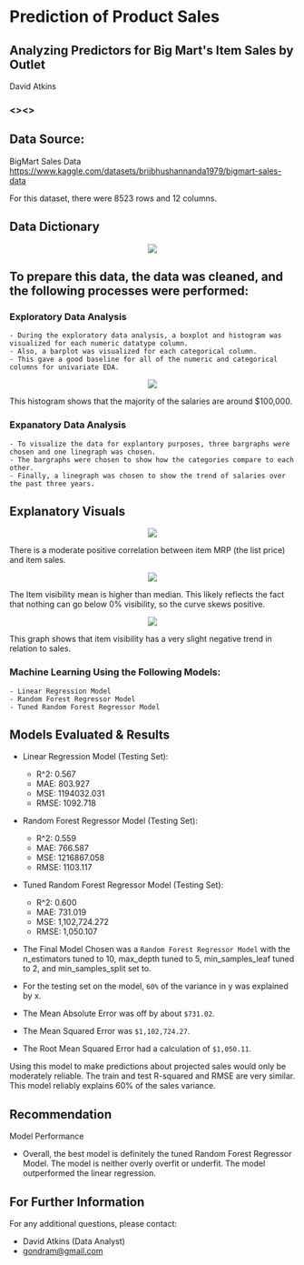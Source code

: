 # Prediction of Product Sales

## Analyzing Predictors for Big Mart's Item Sales by Outlet 

David Atkins

### <><>

## Data Source: 
BigMart Sales Data 
https://www.kaggle.com/datasets/brijbhushannanda1979/bigmart-sales-data

For this dataset, there were 8523 rows and 12 columns.

## Data Dictionary

<p align = "center"> 
  <img src = "https://github.com/Gondram/Prediction-of-Product-Sales/assets/8175014/a76d0afd-ad07-40ed-bc59-c8a15e72ec11">
</p>


## To prepare this data, the data was cleaned, and the following processes were performed:

### Exploratory Data Analysis
    - During the exploratory data analysis, a boxplot and histogram was visualized for each numeric datatype column. 
    - Also, a barplot was visualized for each categorical column. 
    - This gave a good baseline for all of the numeric and categorical columns for univariate EDA.
    

<p align = "center"> 
  <img src = "https://github.com/Gondram/Prediction-of-Product-Sales/assets/8175014/68852655-7b6d-4994-a929-6a433b9ab844">
</p>

This histogram shows that the majority of the salaries are around $100,000.


 ### Expanatory Data Analysis
    - To visualize the data for explantory purposes, three bargraphs were chosen and one linegraph was chosen.
    - The bargraphs were chosen to show how the categories compare to each other. 
    - Finally, a linegraph was chosen to show the trend of salaries over the past three years. 


## Explanatory Visuals

<p align = "center"> 
  <img src = "https://github.com/Gondram/Prediction-of-Product-Sales/assets/8175014/f014c9ae-7bb2-4c6a-b2d4-85f81b3fdd1b">
</p>

There is a moderate positive correlation between item MRP (the list price) and item sales. 

<p align = "center"> 
  <img src = "https://github.com/Gondram/Prediction-of-Product-Sales/assets/8175014/68852655-7b6d-4994-a929-6a433b9ab844">
</p>

The Item visibility mean is higher than median. This likely reflects the fact that nothing can go below 0% visibility, so the curve skews positive.

<p align = "center"> 
  <img src = "https://lh3.googleusercontent.com/drive-viewer/AITFw-wctmTdTcf8LMX-wWkk8mM1GKWGkAdmenQqe6wcu61JDxvMPG17cW8l5k58BtXWPom8zfkVQU8E3Z5yWvHOadYneJ44=s2560">
</p>

This graph shows that item visibility has a very slight negative trend in relation to sales.



 ### Machine Learning Using the Following Models:
    - Linear Regression Model
    - Random Forest Regressor Model
    - Tuned Random Forest Regressor Model
    
    
## Models Evaluated & Results

- Linear Regression Model (Testing Set):
  - R^2: 0.567
  - MAE: 803.927
  - MSE: 1194032.031
  - RMSE: 1092.718

- Random Forest Regressor Model (Testing Set):
  - R^2: 0.559
  - MAE: 766.587
  - MSE: 1216867.058
  - RMSE: 1103.117

- Tuned Random Forest Regressor Model (Testing Set):
  - R^2: 0.600
  - MAE: 731.019
  - MSE: 1,102,724.272
  - RMSE: 1,050.107


- The Final Model Chosen was a `Random Forest Regressor Model` with the n_estimators tuned to 10, max_depth tuned to 5, min_samples_leaf tuned to 2, and min_samples_split set to.
- For the testing set on the model, `60%` of the variance in y was explained by x. 
- The Mean Absolute Error was off by about `$731.02`.
- The Mean Squared Error was `$1,102,724.27`.
- The Root Mean Squared Error had a calculation of `$1,050.11`.

Using this model to make predictions about projected sales would only be moderately reliable. The train and test R-squared and RMSE are very similar. This model reliably explains 60% of the sales variance.

## Recommendation

Model Performance
- Overall, the best model is definitely the tuned Random Forest Regressor Model. The model is neither overly overfit or underfit. The model outperformed the linear regression.

## For Further Information

For any additional questions, please contact: 
- David Atkins (Data Analyst)
- gondram@gmail.com

